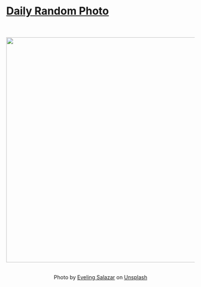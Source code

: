 # [Daily Random Photo](https://www.dailyrandomphoto.com/)

<div align="center">
  <br>
  <br>
  <a href="https://www.dailyrandomphoto.com/p/2023/2023-06-13/"><img src="https://images.unsplash.com/photo-1684095756689-e054ddb31801?crop=entropy&cs=tinysrgb&fit=max&fm=jpg&ixid=M3w3NzUwOHwwfDF8cmFuZG9tfHx8fHx8fHx8MTY4NjYxNjU1Nnw&ixlib=rb-4.0.3&q=80&w=1080" width="600px"></a>
  <br>
  <br>
  <p class="has-text-grey">Photo by <a href="https://unsplash.com/@eve__3d?utm_source=Daily%20Random%20Photo&amp;utm_medium=referral" target="_blank" rel="noopener noreferrer">Eveling Salazar</a> on <a href="https://unsplash.com/photos/b5LTjyJM9Yw?utm_source=Daily%20Random%20Photo&amp;utm_medium=referral" target="_blank" rel="noopener noreferrer">Unsplash</a></p>
</div>
